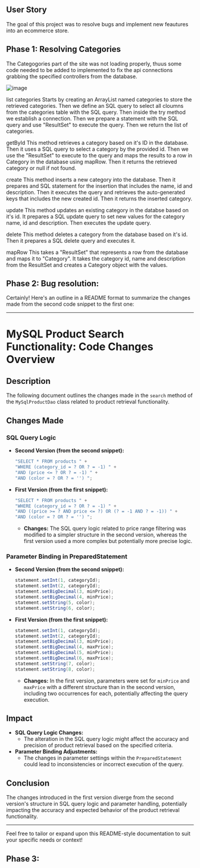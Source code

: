 ## User Story

The goal of this project was to resolve bugs and implement new feautures into an ecommerce store.


## Phase 1: Resolving Categories

The Categogories part of the site was not loading properly, thuus some code needed to be added to implemented to fix the api connections grabbing the specified controllers from the database.

![image](https://github.com/scrutch93/Easy-Store/assets/80648971/3ee98504-7635-48c4-9eae-586fb3c3e76e)



list categories
Starts by creating an ArrayList named categories to store the retrieved categories. Then
we define an SQL query to select all cloumns from the categories table with the SQL query.
Then inside the try method we establish a connection. Then we prepare a statement with the 
SQL query and use "ResultSet" to execute the query. Then we return the list of categories.

getById
This method retrieves a category based on it's ID in the database. Then it uses a SQL 
query to select a category by the provided id. Then we use the "ResultSet" to execute to
the query and maps the results to a row in Category in the database using mapRow. Then it
returns the retrieved category or null if not found.

create
This method inserts a new category into the database. Then it prepares and SQL statement 
for the insertion that includes the name, id and description. Then it executes the query 
and retrieves the auto-generated keys that includes the new created id. Then it returns the 
inserted category. 

update
This method updates an existing category in the databse based on it's id. It prepares a SQL
update query to set new values for the category name, id and description. Then executes the 
update query. 

delete
This method deletes a category from the database based on it's id. Then it prepares a 
SQL delete query and executes it. 

mapRow
This takes a "ResultSet" that represents a row from the database and maps it to "Category".
It takes the category id, name and description from the ResultSet and creates a Category
object with the values.


## Phase 2: Bug resolution:

Certainly! Here's an outline in a README format to summarize the changes made from the second code snippet to the first one:

---

# MySQL Product Search Functionality: Code Changes Overview

## Description
The following document outlines the changes made in the `search` method of the `MySqlProductDao` class related to product retrieval functionality.

## Changes Made
### SQL Query Logic
- **Second Version (from the second snippet):**
    ```java
    "SELECT * FROM products " +
    "WHERE (category_id = ? OR ? = -1) " +
    "AND (price <= ? OR ? = -1) " +
    "AND (color = ? OR ? = '') ";
    ```
- **First Version (from the first snippet):**
    ```java
    "SELECT * FROM products " +
    "WHERE (category_id = ? OR ? = -1) " +
    "AND ((price >= ? AND price <= ?) OR (? = -1 AND ? = -1)) " +
    "AND (color = ? OR ? = '') ";
    ```
    - **Changes:** The SQL query logic related to price range filtering was modified to a simpler structure in the second version, whereas the first version used a more complex but potentially more precise logic.

### Parameter Binding in PreparedStatement
- **Second Version (from the second snippet):**
    ```java
    statement.setInt(1, categoryId);
    statement.setInt(2, categoryId);
    statement.setBigDecimal(3, minPrice);
    statement.setBigDecimal(4, minPrice);
    statement.setString(5, color);
    statement.setString(6, color);
    ```
- **First Version (from the first snippet):**
    ```java
    statement.setInt(1, categoryId);
    statement.setInt(2, categoryId);
    statement.setBigDecimal(3, minPrice);
    statement.setBigDecimal(4, maxPrice);
    statement.setBigDecimal(5, minPrice);
    statement.setBigDecimal(6, maxPrice);
    statement.setString(7, color);
    statement.setString(8, color);
    ```
    - **Changes:** In the first version, parameters were set for `minPrice` and `maxPrice` with a different structure than in the second version, including two occurrences for each, potentially affecting the query execution.

## Impact
- **SQL Query Logic Changes:**
    - The alteration in the SQL query logic might affect the accuracy and precision of product retrieval based on the specified criteria.
- **Parameter Binding Adjustments:**
    - The changes in parameter settings within the `PreparedStatement` could lead to inconsistencies or incorrect execution of the query.

## Conclusion
The changes introduced in the first version diverge from the second version's structure in SQL query logic and parameter handling, potentially impacting the accuracy and expected behavior of the product retrieval functionality.

---

Feel free to tailor or expand upon this README-style documentation to suit your specific needs or context!



## Phase 3:
